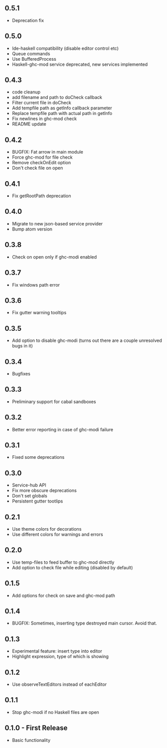 ## 0.5.1
* Deprecation fix

## 0.5.0
* Ide-haskell compatibility (disable editor control etc)
* Queue commands
* Use BufferedProcess
* Haskell-ghc-mod service deprecated, new services implemented

## 0.4.3
* code cleanup
* add filename and path to doCheck callback
* Filter current file in doCheck
* Add tempfile path as getInfo callback parameter
* Replace tempfile path with actual path in getInfo
* Fix newlines in ghc-mod check
* README update

## 0.4.2
* BUGFIX: Fat arrow in main module
* Force ghc-mod for file check
* Remove checkOnEdit option
* Don't check file on open

## 0.4.1
* Fix getRootPath deprecation

## 0.4.0
* Migrate to new json-based service provider
* Bump atom version

## 0.3.8
* Check on open only if ghc-modi enabled

## 0.3.7
* Fix windows path error

## 0.3.6
* Fix gutter warning tooltips

## 0.3.5
* Add option to disable ghc-modi (turns out there are a couple unresolved bugs in it)

## 0.3.4
* Bugfixes

## 0.3.3
* Preliminary support for cabal sandboxes

## 0.3.2
* Better error reporting in case of ghc-modi failure

## 0.3.1
* Fixed some deprecations

## 0.3.0
* Service-hub API
* Fix more obscure deprecations
* Don't set globals
* Persistent gutter tootlips

## 0.2.1
* Use theme colors for decorations
* Use different colors for warnings and errors

## 0.2.0
* Use temp-files to feed buffer to ghc-mod directly
* Add option to check file while editing (disabled by default)

## 0.1.5
* Add options for check on save and ghc-mod path

## 0.1.4
* BUGFIX: Sometimes, inserting type destroyed main cursor. Avoid that.

## 0.1.3
* Experimental feature: insert type into editor
* Highlight expression, type of which is showing

## 0.1.2
* Use observeTextEditors instead of eachEditor

## 0.1.1
* Stop ghc-modi if no Haskell files are open

## 0.1.0 - First Release
* Basic functionality
